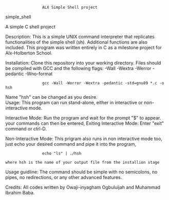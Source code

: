 					ALX Simple Shell project

simple_shell

A simple C shell project

Description: 
	This is a simple UNIX command interpreter that replicates functionalities of the simple shell (sh).
 Additional functions are also included. This program was written entirely in C as a milestone project for Alx-Holberton School.

Installation:
	Clone this repository into your working directory. Files should be compiled with GCC and the following flags:
			 -Wall -Wextra -Werror -pedantic -Wno-format

					gcc -Wall -Werror -Wextra -pedantic -std=gnu89 *.c -o hsh	

Name "hsh" can be changed as you desire.	
Usage:
	 This program can run stand-alone, either in interactive or non-interactive mode.

Interactive Mode:
	Run the program and wait for the prompt "$" to appear. your commands can then be entered,
Exiting Interactive Mode:
	 Enter "exit" command or ctrl-D.

Non-Interactive Mode:
	 This prigram also runs in non interactive mode too, just echo your desired command and pipe it into the program,

					echo "ls" | ./hsh

	where hsh is the name of your output file from the installion stage
Usage guidline:
	The command should be simple with 
		no semicolons,
		no pipes,
		no redirections, 
		or any other advanced features. 
		

Credits:
	 All codes written by Owaji-inyagham Ogbuluijah and Muhammad Ibrahim Baba.
